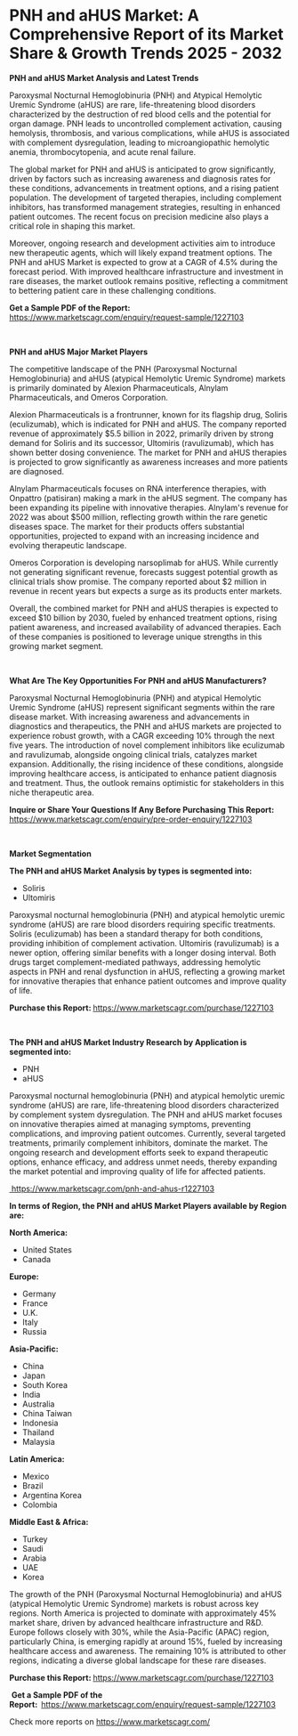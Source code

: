 <p><h1>PNH and aHUS Market: A Comprehensive Report of its Market Share & Growth Trends 2025 - 2032</h1></p><p><strong>PNH and aHUS Market Analysis and Latest Trends</strong></p>
<p><p>Paroxysmal Nocturnal Hemoglobinuria (PNH) and Atypical Hemolytic Uremic Syndrome (aHUS) are rare, life-threatening blood disorders characterized by the destruction of red blood cells and the potential for organ damage. PNH leads to uncontrolled complement activation, causing hemolysis, thrombosis, and various complications, while aHUS is associated with complement dysregulation, leading to microangiopathic hemolytic anemia, thrombocytopenia, and acute renal failure.</p><p>The global market for PNH and aHUS is anticipated to grow significantly, driven by factors such as increasing awareness and diagnosis rates for these conditions, advancements in treatment options, and a rising patient population. The development of targeted therapies, including complement inhibitors, has transformed management strategies, resulting in enhanced patient outcomes. The recent focus on precision medicine also plays a critical role in shaping this market.</p><p>Moreover, ongoing research and development activities aim to introduce new therapeutic agents, which will likely expand treatment options. The PNH and aHUS Market is expected to grow at a CAGR of 4.5% during the forecast period. With improved healthcare infrastructure and investment in rare diseases, the market outlook remains positive, reflecting a commitment to bettering patient care in these challenging conditions.</p></p>
<p><strong>Get a Sample PDF of the Report:&nbsp;</strong> <a href="https://www.marketscagr.com/enquiry/request-sample/1227103?utm_campaign=2115&utm_medium=2&utm_source=Github&utm_content=ia&utm_term=03032025&utm_id=pnh-and-ahus">https://www.marketscagr.com/enquiry/request-sample/1227103</a></p>
<p>&nbsp;</p>
<p><strong>PNH and aHUS Major Market Players</strong></p>
<p><p>The competitive landscape of the PNH (Paroxysmal Nocturnal Hemoglobinuria) and aHUS (atypical Hemolytic Uremic Syndrome) markets is primarily dominated by Alexion Pharmaceuticals, Alnylam Pharmaceuticals, and Omeros Corporation. </p><p>Alexion Pharmaceuticals is a frontrunner, known for its flagship drug, Soliris (eculizumab), which is indicated for PNH and aHUS. The company reported revenue of approximately $5.5 billion in 2022, primarily driven by strong demand for Soliris and its successor, Ultomiris (ravulizumab), which has shown better dosing convenience. The market for PNH and aHUS therapies is projected to grow significantly as awareness increases and more patients are diagnosed.</p><p>Alnylam Pharmaceuticals focuses on RNA interference therapies, with Onpattro (patisiran) making a mark in the aHUS segment. The company has been expanding its pipeline with innovative therapies. Alnylam's revenue for 2022 was about $500 million, reflecting growth within the rare genetic diseases space. The market for their products offers substantial opportunities, projected to expand with an increasing incidence and evolving therapeutic landscape.</p><p>Omeros Corporation is developing narsoplimab for aHUS. While currently not generating significant revenue, forecasts suggest potential growth as clinical trials show promise. The company reported about $2 million in revenue in recent years but expects a surge as its products enter markets.</p><p>Overall, the combined market for PNH and aHUS therapies is expected to exceed $10 billion by 2030, fueled by enhanced treatment options, rising patient awareness, and increased availability of advanced therapies. Each of these companies is positioned to leverage unique strengths in this growing market segment.</p></p>
<p>&nbsp;</p>
<p><strong>What Are The Key Opportunities For PNH and aHUS Manufacturers?</strong></p>
<p><p>Paroxysmal Nocturnal Hemoglobinuria (PNH) and atypical Hemolytic Uremic Syndrome (aHUS) represent significant segments within the rare disease market. With increasing awareness and advancements in diagnostics and therapeutics, the PNH and aHUS markets are projected to experience robust growth, with a CAGR exceeding 10% through the next five years. The introduction of novel complement inhibitors like eculizumab and ravulizumab, alongside ongoing clinical trials, catalyzes market expansion. Additionally, the rising incidence of these conditions, alongside improving healthcare access, is anticipated to enhance patient diagnosis and treatment. Thus, the outlook remains optimistic for stakeholders in this niche therapeutic area.</p></p>
<p><strong>Inquire or Share Your Questions If Any Before Purchasing This Report:</strong> <a href="https://www.marketscagr.com/enquiry/pre-order-enquiry/1227103?utm_campaign=2115&utm_medium=2&utm_source=Github&utm_content=ia&utm_term=03032025&utm_id=pnh-and-ahus">https://www.marketscagr.com/enquiry/pre-order-enquiry/1227103</a></p>
<p>&nbsp;</p>
<p><strong>Market Segmentation</strong></p>
<p><strong>The PNH and aHUS Market Analysis by types is segmented into:</strong></p>
<p><ul><li>Soliris</li><li>Ultomiris</li></ul></p>
<p><p>Paroxysmal nocturnal hemoglobinuria (PNH) and atypical hemolytic uremic syndrome (aHUS) are rare blood disorders requiring specific treatments. Soliris (eculizumab) has been a standard therapy for both conditions, providing inhibition of complement activation. Ultomiris (ravulizumab) is a newer option, offering similar benefits with a longer dosing interval. Both drugs target complement-mediated pathways, addressing hemolytic aspects in PNH and renal dysfunction in aHUS, reflecting a growing market for innovative therapies that enhance patient outcomes and improve quality of life.</p></p>
<p><strong>Purchase this Report:&nbsp;</strong><a href="https://www.marketscagr.com/purchase/1227103?utm_campaign=2115&utm_medium=2&utm_source=Github&utm_content=ia&utm_term=03032025&utm_id=pnh-and-ahus">https://www.marketscagr.com/purchase/1227103</a></p>
<p>&nbsp;</p>
<p><strong>The PNH and aHUS Market Industry Research by Application is segmented into:</strong></p>
<p><ul><li>PNH</li><li>aHUS</li></ul></p>
<p><p>Paroxysmal nocturnal hemoglobinuria (PNH) and atypical hemolytic uremic syndrome (aHUS) are rare, life-threatening blood disorders characterized by complement system dysregulation. The PNH and aHUS market focuses on innovative therapies aimed at managing symptoms, preventing complications, and improving patient outcomes. Currently, several targeted treatments, primarily complement inhibitors, dominate the market. The ongoing research and development efforts seek to expand therapeutic options, enhance efficacy, and address unmet needs, thereby expanding the market potential and improving quality of life for affected patients.</p></p>
<p><a href="https://www.marketscagr.com/pnh-and-ahus-r1227103?utm_campaign=2115&utm_medium=2&utm_source=Github&utm_content=ia&utm_term=03032025&utm_id=pnh-and-ahus">&nbsp;https://www.marketscagr.com/pnh-and-ahus-r1227103</a></p>
<p><strong>In terms of Region, the PNH and aHUS Market Players available by Region are:</strong></p>
<p>
    <p> <strong> North America: </strong>
        <ul>
            <li>United States</li>
            <li>Canada</li>
        </ul>
        </p> 
    <p> <strong> Europe: </strong>
        <ul>
            <li>Germany</li>
            <li>France</li>
            <li>U.K.</li>
            <li>Italy</li>
            <li>Russia</li>
        </ul>
        </p> 
    <p> <strong> Asia-Pacific: </strong>
        <ul>
            <li>China</li>
            <li>Japan</li>
            <li>South Korea</li>
            <li>India</li>
            <li>Australia</li>
            <li>China Taiwan</li>
            <li>Indonesia</li>
            <li>Thailand</li>
            <li>Malaysia</li>
        </ul>
        </p> 
    <p> <strong> Latin America: </strong>
        <ul>
            <li>Mexico</li>
            <li>Brazil</li>
            <li>Argentina Korea</li>
            <li>Colombia</li>
        </ul>
        </p> 
    <p> <strong> Middle East & Africa: </strong>
        <ul>
            <li>Turkey</li>
            <li>Saudi</li>
            <li>Arabia</li>
            <li>UAE</li>
            <li>Korea</li>
        </ul>
    </p>
    </p>
<p><p>The growth of the PNH (Paroxysmal Nocturnal Hemoglobinuria) and aHUS (atypical Hemolytic Uremic Syndrome) markets is robust across key regions. North America is projected to dominate with approximately 45% market share, driven by advanced healthcare infrastructure and R&D. Europe follows closely with 30%, while the Asia-Pacific (APAC) region, particularly China, is emerging rapidly at around 15%, fueled by increasing healthcare access and awareness. The remaining 10% is attributed to other regions, indicating a diverse global landscape for these rare diseases.</p></p>
<p><strong>Purchase this Report: </strong><a href="https://www.marketscagr.com/purchase/1227103?utm_campaign=2115&utm_medium=2&utm_source=Github&utm_content=ia&utm_term=03032025&utm_id=pnh-and-ahus">https://www.marketscagr.com/purchase/1227103</a></p>
<p>&nbsp;<strong>Get a Sample PDF of the Report:&nbsp;&nbsp;</strong><a href="https://www.marketscagr.com/enquiry/request-sample/1227103?utm_campaign=2115&utm_medium=2&utm_source=Github&utm_content=ia&utm_term=03032025&utm_id=pnh-and-ahus">https://www.marketscagr.com/enquiry/request-sample/1227103</a></p>
<p><strong></strong></p>
<p>Check more reports on <a href="https://www.marketscagr.com/?utm_campaign=2115&utm_medium=2&utm_source=Github&utm_content=ia&utm_term=03032025&utm_id=pnh-and-ahus">https://www.marketscagr.com/</a></p>